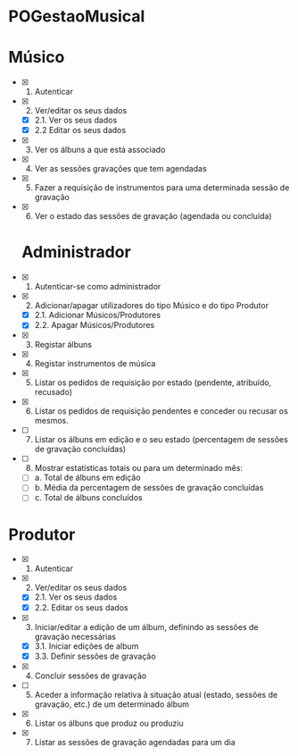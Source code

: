 # POGestaoMusical

   # Músico
  - [X] 1. Autenticar 
  - [X] 2. Ver/editar os seus dados
    - [X] 2.1. Ver os seus dados
    - [X] 2.2 Editar os seus dados 
  - [X] 3. Ver os álbuns a que está associado
  - [X] 4. Ver as sessões gravações que tem agendadas
  - [X] 5. Fazer a requisição de instrumentos para uma determinada sessão de gravação
  - [X] 6. Ver o estado das sessões de gravação (agendada ou concluída) 

    # Administrador
  - [X] 1. Autenticar-se como administrador
  - [X] 2. Adicionar/apagar utilizadores do tipo Músico e do tipo Produtor
    - [X] 2.1. Adicionar Músicos/Produtores
    - [X] 2.2. Apagar Músicos/Produtores
  - [X] 3. Registar álbuns
  - [X] 4. Registar instrumentos de música
  - [X] 5. Listar os pedidos de requisição por estado (pendente, atribuído, recusado)
  - [X] 6. Listar os pedidos de requisição pendentes e conceder ou recusar os mesmos.
  - [ ] 7. Listar os álbuns em edição e o seu estado (percentagem de sessões de gravação
    concluídas)
  - [ ] 8. Mostrar estatísticas totais ou para um determinado mês:
    - [ ] a. Total de álbuns em edição
    - [ ] b. Média da percentagem de sessões de gravação concluídas
    - [ ] c. Total de álbuns concluídos 
 
 # Produtor
  - [X] 1. Autenticar
  - [X] 2. Ver/editar os seus dados
    - [x] 2.1. Ver os seus dados
    - [X] 2.2. Editar os seus dados 
  - [X] 3. Iniciar/editar a edição de um álbum, definindo as sessões de gravação
    necessárias
    - [X] 3.1. Iniciar edições de album
    - [X] 3.3. Definir sessões de gravação
  - [X] 4. Concluir sessões de gravação
  - [ ] 5. Aceder a informação relativa à situação atual (estado, sessões de gravação,
    etc.) de um determinado álbum
  - [X] 6. Listar os álbuns que produz ou produziu
  - [X] 7. Listar as sessões de gravação agendadas para um dia 

